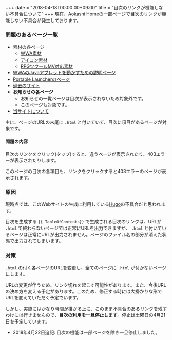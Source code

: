 +++
date = "2018-04-18T00:00:00+09:00"
title = "目次のリンクが機能しない不具合について"
+++
現在、Aokashi Homeの一部ページで目次のリンクが機能しない不具合が発生しております。

### 問題のあるページ一覧
- 素材の各ページ
  - [WWA素材](/materials/wwa.html)
  - [アイコン素材](/materials/icon.html)
  - [RPGツクールMV対応素材](/materials/tkool_mv.html)
- [WWAのJavaアプレットを動かすための説明ページ](/wwa/java_setting.html)
- [Portable Launcherのページ](/software/portable_launcher.html)
- [過去のサイト](/aboutme/site.html)
- **お知らせの各ページ**
  - お知らせの一覧ページは目次が表示されないため対象外です。
  - このページも対象です。
- [当サイトについて](/about.html)

主に、ページのURLの末尾に `.html` と付いていて、目次に項目があるページが対象です。

#### 問題の内容
目次のリンクをクリック(タップ)すると、違うページが表示されたり、403エラーが表示されたりします。

このページの目次の各項目も、リンクをクリックすると403エラーのページが表示されます。

### 原因
現時点では、このWebサイトの生成に利用している[Hugo](https://gohugo.io)の不具合だと思われます。

目次を生成する `{{.TableOfContents}}` で生成される目次のリンクは、URLが `.html` で終わらないページでは正常にURLを出力できますが、 `.html` と付いているページは正常にURLが出力されません。ページのファイル名の部分が消えた状態で出力されてしまいます。

### 対策
`.html` の付く各ページのURLを変更し、全てのページに `.html` が付かないページにします。

URLの変更が伴うため、リンク切れを起こす可能性があります。また、今後URLの決め方を変える予定があります。このため、修正する時には大掛かりな形でURLを変えていただく予定でいます。

しかし、実施にはかなり時間が掛かる上に、このまま不具合のあるリンクを残すわけには行きませんので、**目次の利用を一旦停止します**。停止は土曜日の4月21日を予定しています。

- 2018年4月22日追記: 目次の機能は一部ページを除き一旦停止しました。
